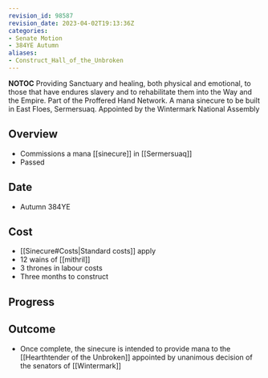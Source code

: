 ```yaml
---
revision_id: 98587
revision_date: 2023-04-02T19:13:36Z
categories:
- Senate Motion
- 384YE Autumn
aliases:
- Construct_Hall_of_the_Unbroken
---
```



__NOTOC__
Providing Sanctuary and healing, both physical and emotional, to those that have endures slavery and to rehabilitate them into the Way and the Empire. Part of the Proffered Hand Network. A mana sinecure to be built in East Floes, Sermersuaq. Appointed by the Wintermark National Assembly
## Overview
* Commissions a mana [[sinecure]] in [[Sermersuaq]]
* Passed
## Date
* Autumn 384YE
## Cost
* [[Sinecure#Costs|Standard costs]] apply
* 12 wains of [[mithril]]
* 3 thrones in labour costs
* Three months to construct

## Progress

## Outcome
* Once complete, the sinecure is intended to provide mana to the [[Hearthtender of the Unbroken]] appointed by unanimous decision of the senators of [[Wintermark]]

